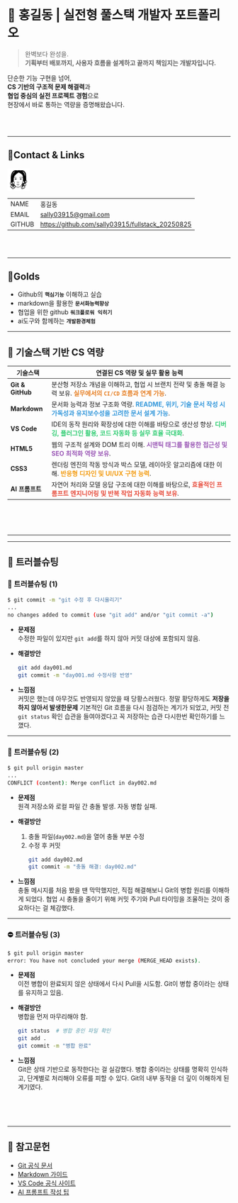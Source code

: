 # 🚀 홍길동 | 실전형 풀스택 개발자 포트폴리오

> 완벽보다 완성을.  
> **기획부터 배포까지, 사용자 흐름을 설계하고 끝까지 책임지는 개발자입니다.**

단순한 기능 구현을 넘어,  
**CS 기반의 구조적 문제 해결력**과  
**협업 중심의 실전 프로젝트 경험**으로  
현장에서 바로 통하는 역량을 증명해왔습니다.

<br/>
<br/> 

---
<!-- 
1. 이미지 (캐리커쳐)
2. 이름 , 이메일, 깃허브주소, 포트폴리오  4*2의 테이블형식으로 -->
## 📌Contact  & Links 
<img src="/track001_github/me2.png"      
     alt="프로필"  width="50" />

| | |
|-|-|
|NAME| 홍길동|
|EMAIL| sally03915@gmail.com|
|GITHUB| https://github.com/sally03915/fullstack_20250825|

<br/>
<br/> 

---
<!-- track001 github -->
## 📌Golds 
- Github의 **`핵심기능`** 이해하고 실습
- markdown을 활용한 **`문서화능력향상`**
- 협업을 위한 github **`워크플로워 익히기`**
- ai도구와 함께하는 **`개발환경체험`**

---
<!-- cs와 연결지어서  -->

## 📌 기술스택 기반 CS 역량

| 기술스택         | 연결된 CS 역량 및 실무 활용 능력 |
|------------------|----------------------------------|
| **Git & GitHub** | 분산형 저장소 개념을 이해하고, 협업 시 브랜치 전략 및 충돌 해결 능력 보유. <span style="color:#e67e22"><strong>실무에서의 `CI/CD` 흐름과 연계 가능</strong></span>. |
| **Markdown**     | 문서화 능력과 정보 구조화 역량. <span style="color:#3498db"><strong>README, 위키, 기술 문서 작성 시 가독성과 유지보수성을 고려한 문서 설계 가능</strong></span>. |
| **VS Code**      | IDE의 동작 원리와 확장성에 대한 이해를 바탕으로 생산성 향상. <span style="color:#2ecc71"><strong>디버깅, 플러그인 활용, 코드 자동화 등 실무 효율 극대화</strong></span>. |
| **HTML5**        | 웹의 구조적 설계와 DOM 트리 이해. <span style="color:#9b59b6"><strong>시맨틱 태그를 활용한 접근성 및 SEO 최적화 역량 보유</strong></span>. |
| **CSS3**         | 렌더링 엔진의 작동 방식과 박스 모델, 레이아웃 알고리즘에 대한 이해. <span style="color:#f39c12"><strong>반응형 디자인 및 UI/UX 구현 능력</strong></span>. |
| **AI 프롬프트**  | 자연어 처리와 모델 응답 구조에 대한 이해를 바탕으로, <span style="color:#e74c3c"><strong>효율적인 프롬프트 엔지니어링 및 반복 작업 자동화 능력 보유</strong></span>. |
 
<br/>
<br/>
<br/>

---
<!-- 📌  JAVA, HTML+CSS+JS/JQUERY .... -->
<!--  ## 포트폴리오  
<br/>
<br/>
<br/>
-->
---
<!--  정리해놓은 day1, day2,  -->
## 📌 트러블슈팅

### 🐞 트러블슈팅 (1)

```bash
$ git commit -m "git 수정 후 다시올리기"
...
no changes added to commit (use "git add" and/or "git commit -a")
```

- **문제점**  
  수정한 파일이 있지만 `git add`를 하지 않아 커밋 대상에 포함되지 않음.
  
- **해결방안**  
  ```bash
  git add day001.md
  git commit -m "day001.md 수정사항 반영"
  ```

- **느낌점**  
  커밋은 했는데 아무것도 반영되지 않았을 때 당황스러웠다. 정말 황당하게도 **저장을 하지 않아서 발생한문제** 기본적인 Git 흐름을 다시 점검하는 계기가 되었고, 커밋 전 `git status` 확인 습관을 들여야겠다고 꼭 저장하는 습관 다시한번 확인하기를 느꼈다.  

---

### 🔀 트러블슈팅 (2)

```bash
$ git pull origin master
...
CONFLICT (content): Merge conflict in day002.md
```

- **문제점**  
  원격 저장소와 로컬 파일 간 충돌 발생. 자동 병합 실패.

- **해결방안**  
  1. 충돌 파일(`day002.md`)을 열어 충돌 부분 수정  
  2. 수정 후 커밋  
     ```bash
     git add day002.md
     git commit -m "충돌 해결: day002.md"
     ```

- **느낌점**  
  충돌 메시지를 처음 봤을 땐 막막했지만, 직접 해결해보니 Git의 병합 원리를 이해하게 되었다. 협업 시 충돌을 줄이기 위해 커밋 주기와 Pull 타이밍을 조율하는 것이 중요하다는 걸 체감했다.

---

### ⛔ 트러블슈팅 (3)

```bash
$ git pull origin master
error: You have not concluded your merge (MERGE_HEAD exists).
```

- **문제점**  
  이전 병합이 완료되지 않은 상태에서 다시 Pull을 시도함. Git이 병합 중이라는 상태를 유지하고 있음.

- **해결방안**  
  병합을 먼저 마무리해야 함.  
  ```bash
  git status  # 병합 중인 파일 확인
  git add .
  git commit -m "병합 완료"
  ```

- **느낌점**  
  Git은 상태 기반으로 동작한다는 걸 실감했다. 병합 중이라는 상태를 명확히 인식하고, 단계별로 처리해야 오류를 피할 수 있다. Git의 내부 동작을 더 깊이 이해하게 된 계기였다.
 


<br/>
<br/>
<br/> 

---
## 📌 참고문헌
- [Git 공식 문서](https://git-scm.com/doc)  
- [Markdown 가이드](https://www.markdownguide.org/basic-syntax/)  
- [VS Code 공식 사이트](https://code.visualstudio.com/)  
- [AI 프롬프트 작성 팁](https://learn.microsoft.com/en-us/azure/ai-services/openai/how-to/prompt-engineering)